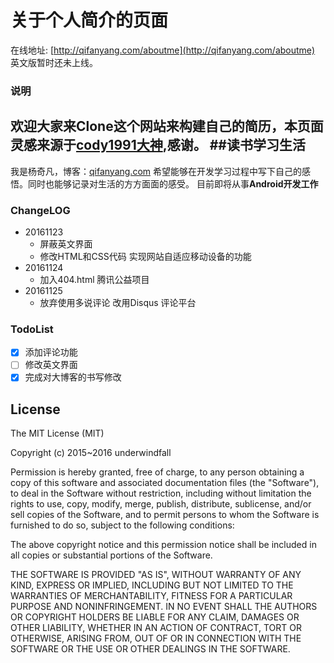 # 关于个人简介的页面
在线地址: [http://qifanyang.com/aboutme](http://qifanyang.com/aboutme)
英文版暂时还未上线。

### 说明
欢迎大家来Clone这个网站来构建自己的简历，本页面灵感来源于[cody1991大神](http://cody1991.github.io/aboutme),感谢。
##读书学习生活
---
我是杨奇凡，博客：[qifanyang.com](http://qifanyang.com)
希望能够在开发学习过程中写下自己的感悟。同时也能够记录对生活的方方面面的感受。
目前即将从事**Android开发工作**

### ChangeLOG
- 20161123
    * 屏蔽英文界面
    * 修改HTML和CSS代码 实现网站自适应移动设备的功能
-   20161124
    * 加入404.html 腾讯公益项目
-  20161125
   * 放弃使用多说评论 改用Disqus 评论平台
    
### TodoList
-  [x]  添加评论功能
-  [ ] 修改英文界面
-  [x] 完成对大博客的书写修改

## License
The MIT License (MIT)

Copyright (c) 2015~2016 underwindfall

Permission is hereby granted, free of charge, to any person obtaining a copy
of this software and associated documentation files (the "Software"), to deal
in the Software without restriction, including without limitation the rights
to use, copy, modify, merge, publish, distribute, sublicense, and/or sell
copies of the Software, and to permit persons to whom the Software is
furnished to do so, subject to the following conditions:

The above copyright notice and this permission notice shall be included in all
copies or substantial portions of the Software.

THE SOFTWARE IS PROVIDED "AS IS", WITHOUT WARRANTY OF ANY KIND, EXPRESS OR
IMPLIED, INCLUDING BUT NOT LIMITED TO THE WARRANTIES OF MERCHANTABILITY,
FITNESS FOR A PARTICULAR PURPOSE AND NONINFRINGEMENT. IN NO EVENT SHALL THE
AUTHORS OR COPYRIGHT HOLDERS BE LIABLE FOR ANY CLAIM, DAMAGES OR OTHER
LIABILITY, WHETHER IN AN ACTION OF CONTRACT, TORT OR OTHERWISE, ARISING FROM,
OUT OF OR IN CONNECTION WITH THE SOFTWARE OR THE USE OR OTHER DEALINGS IN THE
SOFTWARE.






